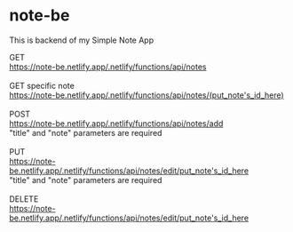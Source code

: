 # note-be
This is backend of my Simple Note App

GET<br>https://note-be.netlify.app/.netlify/functions/api/notes<br><br>
GET specific note<br>https://note-be.netlify.app/.netlify/functions/api/notes/(put_note's_id_here)<br><br>
POST<br>https://note-be.netlify.app/.netlify/functions/api/notes/add<br>"title" and "note" parameters are required<br><br>
PUT<br>https://note-be.netlify.app/.netlify/functions/api/notes/edit/put_note's_id_here<br>"title" and "note" parameters are required<br><br>
DELETE<br>https://note-be.netlify.app/.netlify/functions/api/notes/edit/put_note's_id_here
